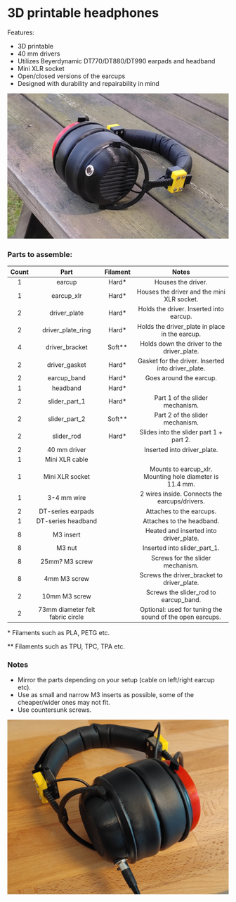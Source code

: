 # 3D printable headphones

Features:
* 3D printable
* 40 mm drivers
* Utilizes Beyerdynamic DT770/DT880/DT990 earpads and headband
* Mini XLR socket
* Open/closed versions of the earcups
* Designed with durability and repairability in mind

![prototype_image_2](./docs/images/image_2.jpg)

### Parts to assemble:
| Count | Part                             | Filament | Notes                                                    |
|:-----:|:--------------------------------:|:--------:|:--------------------------------------------------------:|
| 1     | earcup                           | Hard*    | Houses the driver.                                       |
| 1     | earcup_xlr                       | Hard*    | Houses the driver and the mini XLR socket.               |
| 2     | driver_plate                     | Hard*    | Holds the driver. Inserted into earcup.                  |
| 2     | driver_plate_ring                | Hard*    | Holds the driver_plate in place in the earcup.           |
| 4     | driver_bracket                   | Soft**   | Holds down the driver to the driver_plate.               |
| 2     | driver_gasket                    | Hard*    | Gasket for the driver. Inserted into driver_plate.       |
| 2     | earcup_band                      | Hard*    | Goes around the earcup.                                  |
| 1     | headband                         | Hard*    |                                                          |
| 2     | slider_part_1                    | Hard*    | Part 1 of the slider mechanism.                          |
| 2     | slider_part_2                    | Soft**   | Part 2 of the slider mechanism.                          |
| 2     | slider_rod                       | Hard*    | Slides into the slider part 1 + part 2.                  |
| 2     | 40 mm driver                     |          | Inserted into driver_plate.                              |
| 1     | Mini XLR cable                   |          |                                                          |
| 1     | Mini XLR socket                  |          | Mounts to earcup_xlr. Mounting hole diameter is 11.4 mm. |
| 1     | 3-4 mm wire                      |          | 2 wires inside. Connects the earcups/drivers.            |
| 2     | DT-series earpads                |          | Attaches to the earcups.                                 |
| 1     | DT-series headband               |          | Attaches to the headband.                                |
| 8     | M3 insert                        |          | Heated and inserted into driver_plate.                   |
| 8     | M3 nut                           |          | Inserted into slider_part_1.                             |
| 8     | 25mm? M3 screw                   |          | Screws for the slider mechanism.                         |
| 8     | 4mm M3 screw                     |          | Screws the driver_bracket to driver_plate.               |
| 2     | 10mm M3 screw                    |          | Screws the slider_rod to earcup_band.                    |
| 2     | 73mm diameter felt fabric circle |          | Optional: used for tuning the sound of the open earcups. |

\* Filaments such as PLA, PETG etc.

\** Filaments such as TPU, TPC, TPA etc.

### Notes
* Mirror the parts depending on your setup (cable on left/right earcup etc).
* Use as small and narrow M3 inserts as possible, some of the cheaper/wider ones may not fit.
* Use countersunk screws.

![prototype_image_1](./docs/images/image_1.jpg)

